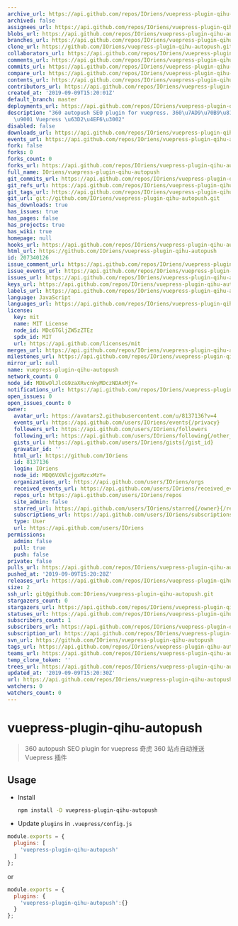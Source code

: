 ```yaml
---
archive_url: https://api.github.com/repos/IOriens/vuepress-plugin-qihu-autopush/{archive_format}{/ref}
archived: false
assignees_url: https://api.github.com/repos/IOriens/vuepress-plugin-qihu-autopush/assignees{/user}
blobs_url: https://api.github.com/repos/IOriens/vuepress-plugin-qihu-autopush/git/blobs{/sha}
branches_url: https://api.github.com/repos/IOriens/vuepress-plugin-qihu-autopush/branches{/branch}
clone_url: https://github.com/IOriens/vuepress-plugin-qihu-autopush.git
collaborators_url: https://api.github.com/repos/IOriens/vuepress-plugin-qihu-autopush/collaborators{/collaborator}
comments_url: https://api.github.com/repos/IOriens/vuepress-plugin-qihu-autopush/comments{/number}
commits_url: https://api.github.com/repos/IOriens/vuepress-plugin-qihu-autopush/commits{/sha}
compare_url: https://api.github.com/repos/IOriens/vuepress-plugin-qihu-autopush/compare/{base}...{head}
contents_url: https://api.github.com/repos/IOriens/vuepress-plugin-qihu-autopush/contents/{+path}
contributors_url: https://api.github.com/repos/IOriens/vuepress-plugin-qihu-autopush/contributors
created_at: '2019-09-09T15:20:01Z'
default_branch: master
deployments_url: https://api.github.com/repos/IOriens/vuepress-plugin-qihu-autopush/deployments
description: "360 autopush SEO plugin for vuepress. 360\u7AD9\u70B9\u81EA\u52A8\u63A8\
  \u9001 Vuepress \u63D2\u4EF6\u3002"
disabled: false
downloads_url: https://api.github.com/repos/IOriens/vuepress-plugin-qihu-autopush/downloads
events_url: https://api.github.com/repos/IOriens/vuepress-plugin-qihu-autopush/events
fork: false
forks: 0
forks_count: 0
forks_url: https://api.github.com/repos/IOriens/vuepress-plugin-qihu-autopush/forks
full_name: IOriens/vuepress-plugin-qihu-autopush
git_commits_url: https://api.github.com/repos/IOriens/vuepress-plugin-qihu-autopush/git/commits{/sha}
git_refs_url: https://api.github.com/repos/IOriens/vuepress-plugin-qihu-autopush/git/refs{/sha}
git_tags_url: https://api.github.com/repos/IOriens/vuepress-plugin-qihu-autopush/git/tags{/sha}
git_url: git://github.com/IOriens/vuepress-plugin-qihu-autopush.git
has_downloads: true
has_issues: true
has_pages: false
has_projects: true
has_wiki: true
homepage: null
hooks_url: https://api.github.com/repos/IOriens/vuepress-plugin-qihu-autopush/hooks
html_url: https://github.com/IOriens/vuepress-plugin-qihu-autopush
id: 207340126
issue_comment_url: https://api.github.com/repos/IOriens/vuepress-plugin-qihu-autopush/issues/comments{/number}
issue_events_url: https://api.github.com/repos/IOriens/vuepress-plugin-qihu-autopush/issues/events{/number}
issues_url: https://api.github.com/repos/IOriens/vuepress-plugin-qihu-autopush/issues{/number}
keys_url: https://api.github.com/repos/IOriens/vuepress-plugin-qihu-autopush/keys{/key_id}
labels_url: https://api.github.com/repos/IOriens/vuepress-plugin-qihu-autopush/labels{/name}
language: JavaScript
languages_url: https://api.github.com/repos/IOriens/vuepress-plugin-qihu-autopush/languages
license:
  key: mit
  name: MIT License
  node_id: MDc6TGljZW5zZTEz
  spdx_id: MIT
  url: https://api.github.com/licenses/mit
merges_url: https://api.github.com/repos/IOriens/vuepress-plugin-qihu-autopush/merges
milestones_url: https://api.github.com/repos/IOriens/vuepress-plugin-qihu-autopush/milestones{/number}
mirror_url: null
name: vuepress-plugin-qihu-autopush
network_count: 0
node_id: MDEwOlJlcG9zaXRvcnkyMDczNDAxMjY=
notifications_url: https://api.github.com/repos/IOriens/vuepress-plugin-qihu-autopush/notifications{?since,all,participating}
open_issues: 0
open_issues_count: 0
owner:
  avatar_url: https://avatars2.githubusercontent.com/u/8137136?v=4
  events_url: https://api.github.com/users/IOriens/events{/privacy}
  followers_url: https://api.github.com/users/IOriens/followers
  following_url: https://api.github.com/users/IOriens/following{/other_user}
  gists_url: https://api.github.com/users/IOriens/gists{/gist_id}
  gravatar_id: ''
  html_url: https://github.com/IOriens
  id: 8137136
  login: IOriens
  node_id: MDQ6VXNlcjgxMzcxMzY=
  organizations_url: https://api.github.com/users/IOriens/orgs
  received_events_url: https://api.github.com/users/IOriens/received_events
  repos_url: https://api.github.com/users/IOriens/repos
  site_admin: false
  starred_url: https://api.github.com/users/IOriens/starred{/owner}{/repo}
  subscriptions_url: https://api.github.com/users/IOriens/subscriptions
  type: User
  url: https://api.github.com/users/IOriens
permissions:
  admin: false
  pull: true
  push: false
private: false
pulls_url: https://api.github.com/repos/IOriens/vuepress-plugin-qihu-autopush/pulls{/number}
pushed_at: '2019-09-09T15:20:28Z'
releases_url: https://api.github.com/repos/IOriens/vuepress-plugin-qihu-autopush/releases{/id}
size: 2
ssh_url: git@github.com:IOriens/vuepress-plugin-qihu-autopush.git
stargazers_count: 0
stargazers_url: https://api.github.com/repos/IOriens/vuepress-plugin-qihu-autopush/stargazers
statuses_url: https://api.github.com/repos/IOriens/vuepress-plugin-qihu-autopush/statuses/{sha}
subscribers_count: 1
subscribers_url: https://api.github.com/repos/IOriens/vuepress-plugin-qihu-autopush/subscribers
subscription_url: https://api.github.com/repos/IOriens/vuepress-plugin-qihu-autopush/subscription
svn_url: https://github.com/IOriens/vuepress-plugin-qihu-autopush
tags_url: https://api.github.com/repos/IOriens/vuepress-plugin-qihu-autopush/tags
teams_url: https://api.github.com/repos/IOriens/vuepress-plugin-qihu-autopush/teams
temp_clone_token: ''
trees_url: https://api.github.com/repos/IOriens/vuepress-plugin-qihu-autopush/git/trees{/sha}
updated_at: '2019-09-09T15:20:30Z'
url: https://api.github.com/repos/IOriens/vuepress-plugin-qihu-autopush
watchers: 0
watchers_count: 0
---
```


# vuepress-plugin-qihu-autopush

> 360 autopush SEO plugin for vuepress
> 奇虎 360 站点自动推送 Vuepress 插件


## Usage

- Install

  ```sh
  npm install -D vuepress-plugin-qihu-autopush
  ```

-  Update `plugins` in `.vuepress/config.js`

  ```js
  module.exports = {
    plugins: [
      'vuepress-plugin-qihu-autopush'
    ]
  };
  ```
  or

  ```js
  module.exports = {
    plugins: {
      'vuepress-plugin-qihu-autopush':{}
    }
  };
  ```



